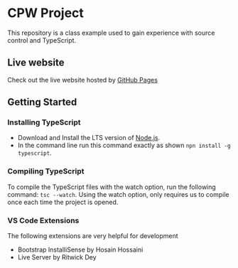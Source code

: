 # CPW Project
This repository is a class example used to gain
 experience with source control and TypeScript.

## Live website
Check out the live website hosted by [GitHub Pages](https://vladprogrammer08.github.io/CPW-Project/)

 ## Getting Started

 ### Installing TypeScript
 - Download and Install the LTS version of [Node.js](https://nodejs.org/).
 - In the command line run this command exactly as shown `npn install -g typescript`.

 ### Compiling TypeScript
 To compile the TypeScript files with the watch option, 
 run the following command: `tsc --watch`. Using the watch option, only requires us to compile once each time the project is opened.

### VS Code Extensions
The following extensions are very helpful for development
- Bootstrap InstalliSense by Hosain Hossaini
- Live Server by Ritwick Dey